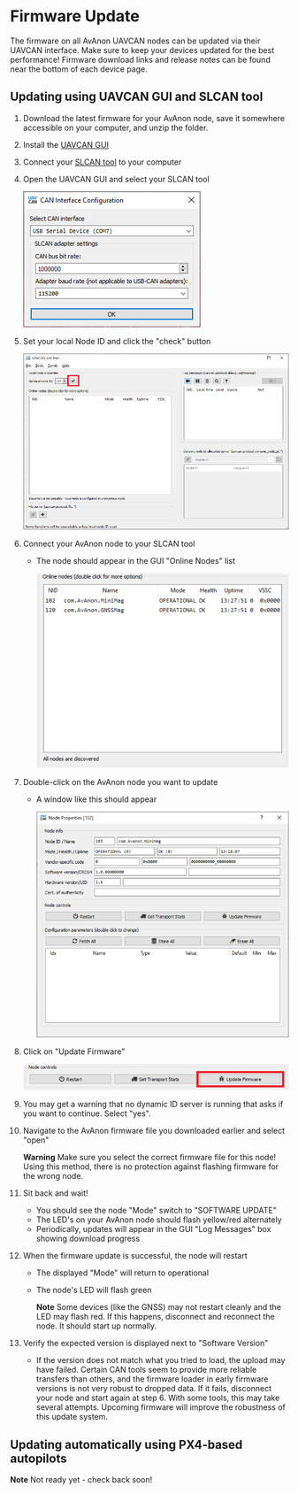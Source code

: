 # Firmware Update

The firmware on all AvAnon UAVCAN nodes can be updated via their UAVCAN interface. Make sure to keep your devices updated for the best performance! Firmware download links and release notes can be found near the bottom of each device page.

## Updating using UAVCAN GUI and SLCAN tool

1. Download the latest firmware for your AvAnon node, save it somewhere accessible on your computer, and unzip the folder.
2. Install the [UAVCAN GUI](https://github.com/UAVCAN/gui_tool)
3. Connect your [SLCAN tool](https://zubax.com/products/babel) to your computer
4. Open the UAVCAN GUI and select your SLCAN tool

   ![UAVCAN GUI Connection Dialog](../.gitbook/assets/CANGUI_Connect%20%281%29.png)

5. Set your local Node ID and click the "check" button

   ![UAVCAN GUI Set Local Node ID](../.gitbook/assets/CANGUI_SetNodeID.png)

6. Connect your AvAnon node to your SLCAN tool
   * The node should appear in the GUI "Online Nodes" list

     ![UAVCAN GUI Node List](../.gitbook/assets/CANGUI_NodeList%20%281%29.png)
7. Double-click on the AvAnon node you want to update
   * A window like this should appear

     ![UAVCAN GUI Node Properties](../.gitbook/assets/CANGUI_NodeProps%20%281%29.png)
8. Click on "Update Firmware"

   ![UAVCAN GUI Node Properties](../.gitbook/assets/CANGUI_FWUpdate.png)

9. You may get a warning that no dynamic ID server is running that asks if you want to continue. Select "yes".
10. Navigate to the AvAnon firmware file you downloaded earlier and select "open"

    **Warning** Make sure you select the correct firmware file for this node! Using this method, there is no protection against flashing firmware for the wrong node.

11. Sit back and wait!
    * You should see the node "Mode" switch to "SOFTWARE UPDATE"
    * The LED's on your AvAnon node should flash yellow/red alternately
    * Periodically, updates will appear in the GUI "Log Messages" box showing download progress
12. When the firmware update is successful, the node will restart
    * The displayed "Mode" will return to operational
    * The node's LED will flash green

      **Note** Some devices \(like the GNSS\) may not restart cleanly and the LED may flash red. If this happens, disconnect and reconnect the node. It should start up normally.
13. Verify the expected version is displayed next to "Software Version"
    * If the version does not match what you tried to load, the upload may have failed. Certain CAN tools seem to provide more reliable transfers than others, and the firmware loader in early firmware versions is not very robust to dropped data. If it fails, disconnect your node and start again at step 6. With some tools, this may take several attempts. Upcoming firmware will improve the robustness of this update system. 

## Updating automatically using PX4-based autopilots

**Note** Not ready yet - check back soon!

